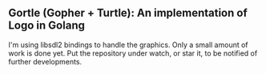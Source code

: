 ## Gortle (Gopher + Turtle): An implementation of Logo in Golang

I'm using libsdl2 bindings to handle the graphics. Only a small amount of work is done yet. Put the repository under watch, or star it, to be notified of further developments.
